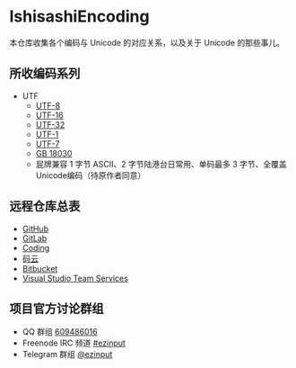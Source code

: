 # IshisashiEncoding
本仓库收集各个编码与 Unicode 的对应关系，以及关于 Unicode 的那些事儿。

## 所收编码系列
- UTF
    - [UTF-8](https://github.com/mrhso/IshisashiEncoding/tree/master/UTF/UTF-8)
    - [UTF-16](https://github.com/mrhso/IshisashiEncoding/tree/master/UTF/UTF-16)
    - [UTF-32](https://github.com/mrhso/IshisashiEncoding/tree/master/UTF/UTF-32)
    - [UTF-1](https://github.com/mrhso/IshisashiEncoding/tree/master/UTF/UTF-1)
    - [UTF-7](https://github.com/mrhso/IshisashiEncoding/tree/master/UTF/UTF-7)
    - [GB 18030](https://github.com/mrhso/IshisashiEncoding/tree/master/UTF/GB%2018030)
    - 屁牌兼容 1 字节 ASCII、2 字节陆港台日常用、单码最多 3 字节、全覆盖Unicode编码（待原作者同意）

## 远程仓库总表
- [GitHub](https://github.com/mrhso/IshisashiEncoding)
- [GitLab](https://gitlab.com/mrhso/IshisashiEncoding)
- [Coding](https://coding.net/u/mrhso/p/IshisashiEncoding/git)
- [码云](https://gitee.com/mrhso/IshisashiEncoding)
- [Bitbucket](https://bitbucket.org/mrhso/ishisashiencoding)
- [Visual Studio Team Services](https://mrhso.visualstudio.com/IshisashiEncoding)

## 项目官方讨论群组
- QQ 群组 [609486016](https://jq.qq.com/?_wv=1027&k=5UoCrbI)
- Freenode IRC 频道 [#ezinput](https://webchat.freenode.net/?channels=%23ezinput)
- Telegram 群组 [@ezinput](https://t.me/ezinput)
